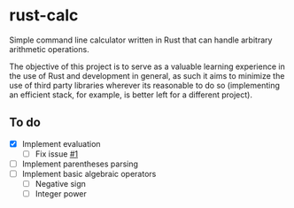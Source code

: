 # rust-calc

Simple command line calculator written in Rust that can handle arbitrary arithmetic operations.

The objective of this project is to serve as a valuable learning experience in the use of Rust and development in general, as such it aims to minimize the use of third party libraries wherever its reasonable to do so (implementing an efficient stack, for example, is better left for a different project).

## To do

- [X] Implement evaluation
  - [ ] Fix issue [#1](/../../issues/1)
- [ ] Implement parentheses parsing
- [ ] Implement basic algebraic operators
  - [ ] Negative sign
  - [ ] Integer power
